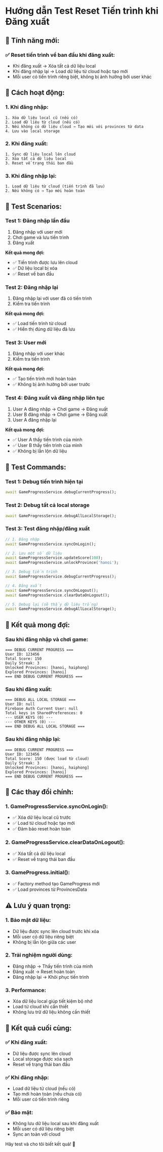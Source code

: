 # Hướng dẫn Test Reset Tiến trình khi Đăng xuất

## 🎯 **Tính năng mới:**

### **✅ Reset tiến trình về ban đầu khi đăng xuất:**
- Khi đăng xuất → Xóa tất cả dữ liệu local
- Khi đăng nhập lại → Load dữ liệu từ cloud hoặc tạo mới
- Mỗi user có tiến trình riêng biệt, không bị ảnh hưởng bởi user khác

## 🔄 **Cách hoạt động:**

### **1. Khi đăng nhập:**
```
1. Xóa dữ liệu local cũ (nếu có)
2. Load dữ liệu từ cloud (nếu có)
3. Nếu không có dữ liệu cloud → Tạo mới với provinces từ data
4. Lưu vào local storage
```

### **2. Khi đăng xuất:**
```
1. Sync dữ liệu local lên cloud
2. Xóa tất cả dữ liệu local
3. Reset về trạng thái ban đầu
```

### **3. Khi đăng nhập lại:**
```
1. Load dữ liệu từ cloud (tiến trình đã lưu)
2. Nếu không có → Tạo mới hoàn toàn
```

## 🧪 **Test Scenarios:**

### **Test 1: Đăng nhập lần đầu**
1. Đăng nhập với user mới
2. Chơi game và lưu tiến trình
3. Đăng xuất

**Kết quả mong đợi:**
- ✅ Tiến trình được lưu lên cloud
- ✅ Dữ liệu local bị xóa
- ✅ Reset về ban đầu

### **Test 2: Đăng nhập lại**
1. Đăng nhập lại với user đã có tiến trình
2. Kiểm tra tiến trình

**Kết quả mong đợi:**
- ✅ Load tiến trình từ cloud
- ✅ Hiển thị đúng dữ liệu đã lưu

### **Test 3: User mới**
1. Đăng nhập với user khác
2. Kiểm tra tiến trình

**Kết quả mong đợi:**
- ✅ Tạo tiến trình mới hoàn toàn
- ✅ Không bị ảnh hưởng bởi user trước

### **Test 4: Đăng xuất và đăng nhập liên tục**
1. User A đăng nhập → Chơi game → Đăng xuất
2. User B đăng nhập → Chơi game → Đăng xuất
3. User A đăng nhập lại

**Kết quả mong đợi:**
- ✅ User A thấy tiến trình của mình
- ✅ User B thấy tiến trình của mình
- ✅ Không bị lẫn lộn dữ liệu

## 🚀 **Test Commands:**

### **Test 1: Debug tiến trình hiện tại**
```dart
await GameProgressService.debugCurrentProgress();
```

### **Test 2: Debug tất cả local storage**
```dart
await GameProgressService.debugAllLocalStorage();
```

### **Test 3: Test đăng nhập/đăng xuất**
```dart
// 1. Đăng nhập
await GameProgressService.syncOnLogin();

// 2. Lưu một số dữ liệu
await GameProgressService.updateScore(100);
await GameProgressService.unlockProvince('hanoi');

// 3. Debug tiến trình
await GameProgressService.debugCurrentProgress();

// 4. Đăng xuất
await GameProgressService.syncOnLogout();
await GameProgressService.clearDataOnLogout();

// 5. Debug lại (sẽ thấy dữ liệu trống)
await GameProgressService.debugAllLocalStorage();
```

## 📝 **Kết quả mong đợi:**

### **Sau khi đăng nhập và chơi game:**
```
=== DEBUG CURRENT PROGRESS ===
User ID: 123456
Total Score: 150
Daily Streak: 3
Unlocked Provinces: [hanoi, haiphong]
Explored Provinces: [hanoi]
=== END DEBUG CURRENT PROGRESS ===
```

### **Sau khi đăng xuất:**
```
=== DEBUG ALL LOCAL STORAGE ===
User ID: null
Firebase Auth Current User: null
Total keys in SharedPreferences: 0
--- USER KEYS (0) ---
--- OTHER KEYS (0) ---
=== END DEBUG ALL LOCAL STORAGE ===
```

### **Sau khi đăng nhập lại:**
```
=== DEBUG CURRENT PROGRESS ===
User ID: 123456
Total Score: 150 (được load từ cloud)
Daily Streak: 3
Unlocked Provinces: [hanoi, haiphong]
Explored Provinces: [hanoi]
=== END DEBUG CURRENT PROGRESS ===
```

## 🔧 **Các thay đổi chính:**

### **1. GameProgressService.syncOnLogin():**
- ✅ Xóa dữ liệu local cũ trước
- ✅ Load từ cloud hoặc tạo mới
- ✅ Đảm bảo reset hoàn toàn

### **2. GameProgressService.clearDataOnLogout():**
- ✅ Xóa tất cả dữ liệu local
- ✅ Reset về trạng thái ban đầu

### **3. GameProgress.initial():**
- ✅ Factory method tạo GameProgress mới
- ✅ Load provinces từ ProvincesData

## ⚠️ **Lưu ý quan trọng:**

### **1. Bảo mật dữ liệu:**
- Dữ liệu được sync lên cloud trước khi xóa
- Mỗi user có dữ liệu riêng biệt
- Không bị lẫn lộn giữa các user

### **2. Trải nghiệm người dùng:**
- Đăng nhập → Thấy tiến trình của mình
- Đăng xuất → Reset hoàn toàn
- Đăng nhập lại → Khôi phục tiến trình

### **3. Performance:**
- Xóa dữ liệu local giúp tiết kiệm bộ nhớ
- Load từ cloud khi cần thiết
- Không lưu trữ dữ liệu không cần thiết

## 🎯 **Kết quả cuối cùng:**

### **✅ Khi đăng xuất:**
- Dữ liệu được sync lên cloud
- Local storage được xóa sạch
- Reset về trạng thái ban đầu

### **✅ Khi đăng nhập:**
- Load dữ liệu từ cloud (nếu có)
- Tạo mới hoàn toàn (nếu chưa có)
- Mỗi user có tiến trình riêng

### **✅ Bảo mật:**
- Không lưu dữ liệu local sau khi đăng xuất
- Mỗi user có dữ liệu riêng biệt
- Sync an toàn với cloud

Hãy test và cho tôi biết kết quả! 🚀 